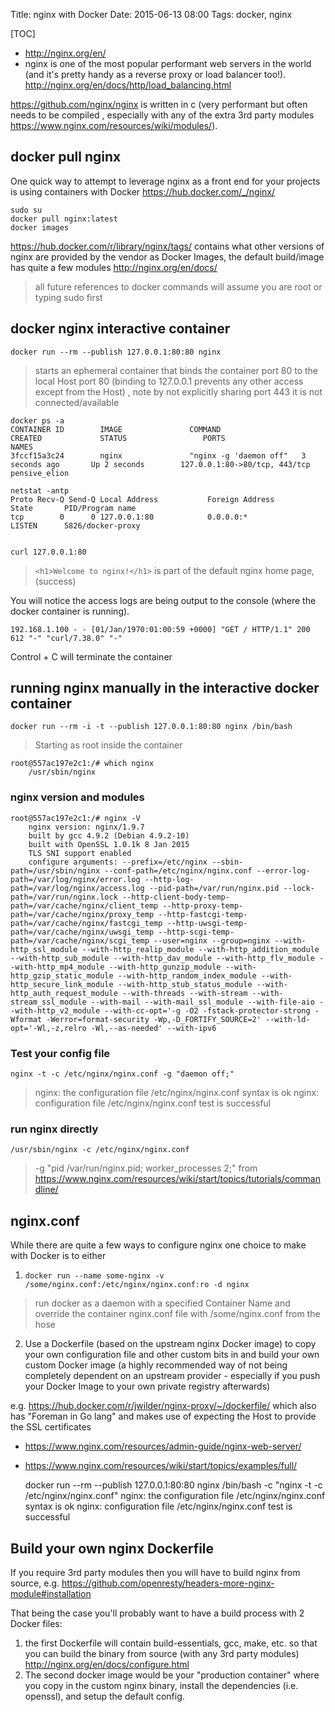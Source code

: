 Title: nginx with Docker
Date: 2015-06-13 08:00
Tags: docker, nginx

[TOC]

- <http://nginx.org/en/>
- nginx is one of the most popular performant web servers in the world (and it's pretty handy as a reverse proxy or load balancer too!). 
<http://nginx.org/en/docs/http/load_balancing.html>

<https://github.com/nginx/nginx> is written in c (very performant but often needs to be compiled , especially with any of the extra 3rd party modules <https://www.nginx.com/resources/wiki/modules/>).


## docker pull nginx

One quick way to attempt to leverage nginx as a front end for your projects is using containers with Docker <https://hub.docker.com/_/nginx/>

    sudo su
    docker pull nginx:latest
    docker images

<https://hub.docker.com/r/library/nginx/tags/> contains what other versions of nginx are provided by the vendor as Docker Images, the default build/image has quite a few modules <http://nginx.org/en/docs/>

> all future references to docker commands will assume you are root or typing sudo first

## docker nginx interactive container

`docker run --rm --publish 127.0.0.1:80:80 nginx`
> starts an ephemeral container that binds the container port 80 to the local Host port 80 (binding to 127.0.0.1 prevents any other access except from the Host) , note by not explicitly sharing port 443 it is not connected/available

    docker ps -a
    CONTAINER ID        IMAGE               COMMAND                  CREATED             STATUS                 PORTS                           NAMES
    3fccf15a3c24        nginx               "nginx -g 'daemon off"   3 seconds ago       Up 2 seconds        127.0.0.1:80->80/tcp, 443/tcp   pensive_elion

    netstat -antp
    Proto Recv-Q Send-Q Local Address           Foreign Address         State       PID/Program name
    tcp        0      0 127.0.0.1:80            0.0.0.0:*               LISTEN      5826/docker-proxy


    curl 127.0.0.1:80
> `<h1>Welcome to nginx!</h1>` is part of the default nginx home page, (success)

You will notice the access logs are being output to the console (where the docker container is running).

    192.168.1.100 - - [01/Jan/1970:01:00:59 +0000] "GET / HTTP/1.1" 200 612 "-" "curl/7.38.0" "-"

Control + C will terminate the container

## running nginx manually in the interactive docker container

`docker run --rm -i -t --publish 127.0.0.1:80:80 nginx /bin/bash`
> Starting as root inside the container 

    root@557ac197e2c1:/# which nginx
        /usr/sbin/nginx

### nginx version and modules
        
    root@557ac197e2c1:/# nginx -V
        nginx version: nginx/1.9.7
        built by gcc 4.9.2 (Debian 4.9.2-10) 
        built with OpenSSL 1.0.1k 8 Jan 2015
        TLS SNI support enabled
        configure arguments: --prefix=/etc/nginx --sbin-path=/usr/sbin/nginx --conf-path=/etc/nginx/nginx.conf --error-log-path=/var/log/nginx/error.log --http-log-path=/var/log/nginx/access.log --pid-path=/var/run/nginx.pid --lock-path=/var/run/nginx.lock --http-client-body-temp-path=/var/cache/nginx/client_temp --http-proxy-temp-path=/var/cache/nginx/proxy_temp --http-fastcgi-temp-path=/var/cache/nginx/fastcgi_temp --http-uwsgi-temp-path=/var/cache/nginx/uwsgi_temp --http-scgi-temp-path=/var/cache/nginx/scgi_temp --user=nginx --group=nginx --with-http_ssl_module --with-http_realip_module --with-http_addition_module --with-http_sub_module --with-http_dav_module --with-http_flv_module --with-http_mp4_module --with-http_gunzip_module --with-http_gzip_static_module --with-http_random_index_module --with-http_secure_link_module --with-http_stub_status_module --with-http_auth_request_module --with-threads --with-stream --with-stream_ssl_module --with-mail --with-mail_ssl_module --with-file-aio --with-http_v2_module --with-cc-opt='-g -O2 -fstack-protector-strong -Wformat -Werror=format-security -Wp,-D_FORTIFY_SOURCE=2' --with-ld-opt='-Wl,-z,relro -Wl,--as-needed' --with-ipv6
            
### Test your config file

    nginx -t -c /etc/nginx/nginx.conf -g "daemon off;"
> nginx: the configuration file /etc/nginx/nginx.conf syntax is ok
> nginx: configuration file /etc/nginx/nginx.conf test is successful

### run nginx directly
    /usr/sbin/nginx -c /etc/nginx/nginx.conf
> -g "pid /var/run/nginx.pid; worker_processes 2;" from <https://www.nginx.com/resources/wiki/start/topics/tutorials/commandline/>
        
## nginx.conf

While there are quite a few ways to configure nginx one choice to make with Docker is to either

1. `docker run --name some-nginx -v /some/nginx.conf:/etc/nginx/nginx.conf:ro -d nginx`
> run docker as a daemon with a specified Container Name and override the container nginx.conf file with /some/nginx.conf from the hose

2. Use a Dockerfile (based on the upstream nginx Docker image) to copy your own configuration file and other custom bits in and build your own custom Docker image (a highly recommended way of not being completely dependent on an upstream provider - especially if you push your Docker Image to your own private registry afterwards)

e.g. <https://hub.docker.com/r/jwilder/nginx-proxy/~/dockerfile/> which also has "Foreman in Go lang" and makes use of expecting the Host to provide the SSL certificates

- <https://www.nginx.com/resources/admin-guide/nginx-web-server/>
- <https://www.nginx.com/resources/wiki/start/topics/examples/full/>

    docker run --rm --publish 127.0.0.1:80:80 nginx /bin/bash -c "nginx -t -c /etc/nginx/nginx.conf"
        nginx: the configuration file /etc/nginx/nginx.conf syntax is ok
        nginx: configuration file /etc/nginx/nginx.conf test is successful
        


## Build your own nginx Dockerfile

If you require 3rd party modules then you will have to build nginx from source, e.g.
<https://github.com/openresty/headers-more-nginx-module#installation>

That being the case you'll probably want to have a build process with 2 Docker files:

1. the first Dockerfile will contain build-essentials, gcc, make, etc. so that you can build the binary from source (with any 3rd party modules) <http://nginx.org/en/docs/configure.html>
1. The second docker image would be your "production container" where you copy in the custom nginx binary, install the dependencies (i.e. openssl), and setup the default config.

